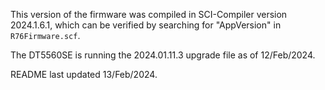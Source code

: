 This version of the firmware was compiled in SCI-Compiler version 2024.1.6.1, which can be verified by searching for "AppVersion" in `R76Firmware.scf`.

The DT5560SE is running the 2024.01.11.3 upgrade file as of 12/Feb/2024.

README last updated 13/Feb/2024.